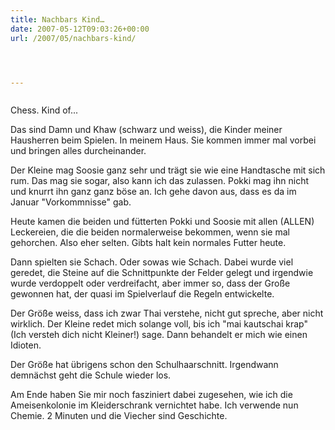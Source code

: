 ```yaml
---
title: Nachbars Kind…
date: 2007-05-12T09:03:26+00:00
url: /2007/05/nachbars-kind/




---
```

<div class="flickr">
  <a href="http://www.flickr.com/photos/schreibblogade/494668315/"><img src="//farm1.static.flickr.com/189/494668315_cbe7907757.jpg" class="flickr-photo" alt="" /></a></p>

  <p>
    Chess. Kind of...
  </p>
</div>

Das sind Damn und Khaw (schwarz und weiss), die Kinder meiner Hausherren beim Spielen. In meinem Haus. Sie kommen immer mal vorbei und bringen alles durcheinander.

Der Kleine mag Soosie ganz sehr und trägt sie wie eine Handtasche mit sich rum. Das mag sie sogar, also kann ich das zulassen. Pokki mag ihn nicht und knurrt ihn ganz ganz böse an. Ich gehe davon aus, dass es da im Januar "Vorkommnisse" gab.

Heute kamen die beiden und fütterten Pokki und Soosie mit allen (<span class="caps">ALLEN</span>) Leckereien, die die beiden normalerweise bekommen, wenn sie mal gehorchen. Also eher selten. Gibts halt kein normales Futter heute.

Dann spielten sie Schach. Oder sowas wie Schach. Dabei wurde viel geredet, die Steine auf die Schnittpunkte der Felder gelegt und irgendwie wurde verdoppelt oder verdreifacht, aber immer so, dass der Große gewonnen hat, der quasi im Spielverlauf die Regeln entwickelte.

Der Größe weiss, dass ich zwar Thai verstehe, nicht gut spreche, aber nicht wirklich. Der Kleine redet mich solange voll, bis ich "mai kautschai krap" (Ich versteh dich nicht Kleiner!) sage. Dann behandelt er mich wie einen Idioten.

Der Größe hat übrigens schon den Schulhaarschnitt. Irgendwann demnächst geht die Schule wieder los.

Am Ende haben Sie mir noch fasziniert dabei zugesehen, wie ich die Ameisenkolonie im Kleiderschrank vernichtet habe. Ich verwende nun Chemie. 2 Minuten und die Viecher sind Geschichte.
